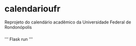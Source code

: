 # calendarioufr
Reprojeto do calendário acadêmico da Universidade Federal de Rondonópolis
###
'''
  Flask run
'''
###
